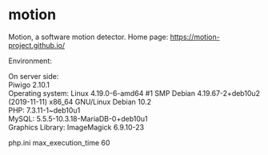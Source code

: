 # motion
Motion, a software motion detector. Home page: https://motion-project.github.io/


Environment:

On server side:   
Piwigo 2.10.1  
Operating system: Linux 4.19.0-6-amd64 #1 SMP Debian 4.19.67-2+deb10u2 (2019-11-11) x86_64 GNU/Linux Debian 10.2  
PHP: 7.3.11-1~deb10u1  
MySQL: 5.5.5-10.3.18-MariaDB-0+deb10u1  
Graphics Library: ImageMagick 6.9.10-23 

php.ini
max_execution_time 60


